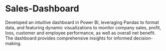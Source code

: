 # Sales-Dashboard
Developed an intuitive dashboard in Power BI, leveraging Pandas to format data, and featuring dynamic visualizations to monitor company sales, profit, loss, customer and employee performance, as well as overall net benefit.
The dashboard provides comprehensive insights for informed decision-making.
